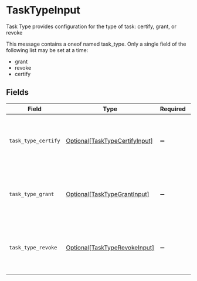 # TaskTypeInput

Task Type provides configuration for the type of task: certify, grant, or revoke

This message contains a oneof named task_type. Only a single field of the following list may be set at a time:
  - grant
  - revoke
  - certify



## Fields

| Field                                                                                        | Type                                                                                         | Required                                                                                     | Description                                                                                  |
| -------------------------------------------------------------------------------------------- | -------------------------------------------------------------------------------------------- | -------------------------------------------------------------------------------------------- | -------------------------------------------------------------------------------------------- |
| `task_type_certify`                                                                          | [Optional[TaskTypeCertifyInput]](../../models/shared/tasktypecertifyinput.md)                | :heavy_minus_sign:                                                                           | The TaskTypeCertify message indicates that a task is a certify task and all related details. |
| `task_type_grant`                                                                            | [Optional[TaskTypeGrantInput]](../../models/shared/tasktypegrantinput.md)                    | :heavy_minus_sign:                                                                           | The TaskTypeGrant message indicates that a task is a grant task and all related details.     |
| `task_type_revoke`                                                                           | [Optional[TaskTypeRevokeInput]](../../models/shared/tasktyperevokeinput.md)                  | :heavy_minus_sign:                                                                           | The TaskTypeRevoke message indicates that a task is a revoke task and all related details.   |